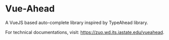# Vue-Ahead

A VueJS based auto-complete library inspired by TypeAhead library.

For technical documentations, visit: https://zuo.wd.its.iastate.edu/vueahead.
